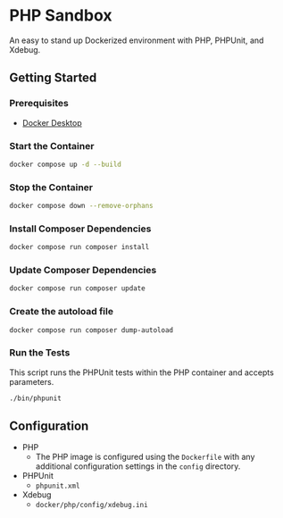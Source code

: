 # PHP Sandbox
An easy to stand up Dockerized environment with PHP, PHPUnit, and Xdebug.

## Getting Started
### Prerequisites
- [Docker Desktop](https://www.docker.com/products/docker-desktop/)

### Start the Container
``` sh
docker compose up -d --build
```

### Stop the Container
``` sh
docker compose down --remove-orphans
```

### Install Composer Dependencies
``` sh
docker compose run composer install
```

### Update Composer Dependencies
``` sh
docker compose run composer update
```

### Create the autoload file
``` sh
docker compose run composer dump-autoload
```

### Run the Tests
This script runs the PHPUnit tests within the PHP container and accepts parameters.
``` sh
./bin/phpunit
```

## Configuration

- PHP
  - The PHP image is configured using the `Dockerfile` with any additional configuration settings in the `config` directory.
- PHPUnit
  - `phpunit.xml`
- Xdebug
  - `docker/php/config/xdebug.ini`
